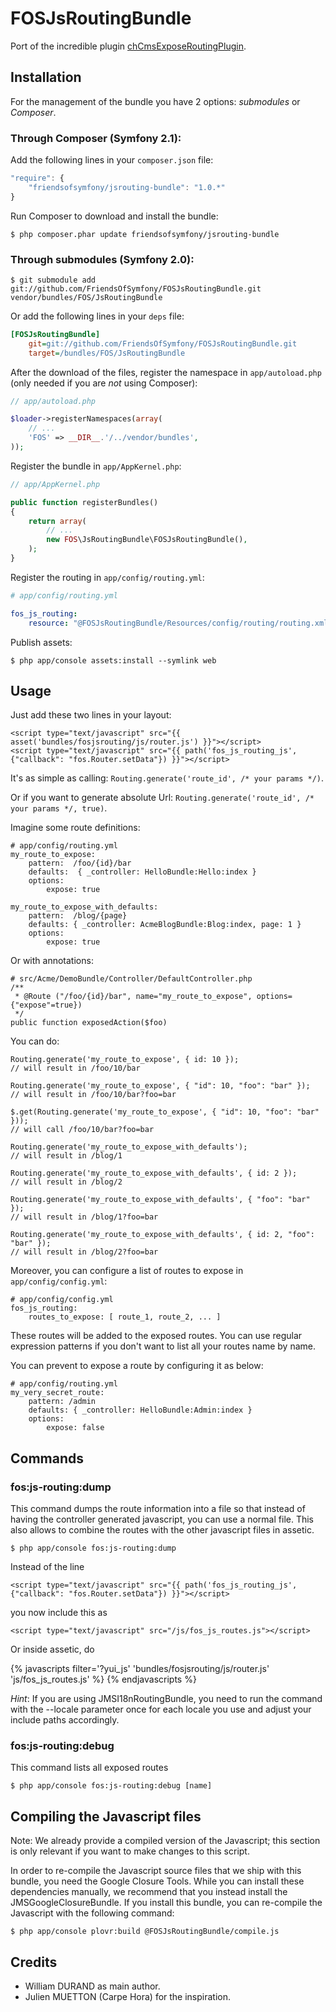 FOSJsRoutingBundle
==================

Port of the incredible plugin [chCmsExposeRoutingPlugin](https://github.com/themouette/chCmsExposeRoutingPlugin).

Installation
------------

For the management of the bundle you have 2 options: *submodules* or *Composer*.

### Through Composer (Symfony 2.1):

Add the following lines in your `composer.json` file:

``` js
"require": {
    "friendsofsymfony/jsrouting-bundle": "1.0.*"
}
```

Run Composer to download and install the bundle:

    $ php composer.phar update friendsofsymfony/jsrouting-bundle

### Through submodules (Symfony 2.0):

    $ git submodule add git://github.com/FriendsOfSymfony/FOSJsRoutingBundle.git vendor/bundles/FOS/JsRoutingBundle

Or add the following lines in your `deps` file:

``` ini
[FOSJsRoutingBundle]
    git=git://github.com/FriendsOfSymfony/FOSJsRoutingBundle.git
    target=/bundles/FOS/JsRoutingBundle
```

After the download of the files, register the namespace in `app/autoload.php` (only needed if 
you are *not* using Composer):

``` php
// app/autoload.php

$loader->registerNamespaces(array(
    // ...
    'FOS' => __DIR__.'/../vendor/bundles',
));
```

Register the bundle in `app/AppKernel.php`:

``` php
// app/AppKernel.php

public function registerBundles()
{
    return array(
        // ...
        new FOS\JsRoutingBundle\FOSJsRoutingBundle(),
    );
}
```

Register the routing in `app/config/routing.yml`:

``` yml
# app/config/routing.yml

fos_js_routing:
    resource: "@FOSJsRoutingBundle/Resources/config/routing/routing.xml"
```

Publish assets:

    $ php app/console assets:install --symlink web


Usage
-----

Just add these two lines in your layout:

    <script type="text/javascript" src="{{ asset('bundles/fosjsrouting/js/router.js') }}"></script>
    <script type="text/javascript" src="{{ path('fos_js_routing_js', {"callback": "fos.Router.setData"}) }}"></script>


It's as simple as calling: `Routing.generate('route_id', /* your params */)`.

Or if you want to generate absolute Url: `Routing.generate('route_id', /* your params */, true)`.

Imagine some route definitions:

    # app/config/routing.yml
    my_route_to_expose:
        pattern:  /foo/{id}/bar
        defaults:  { _controller: HelloBundle:Hello:index }
        options:
            expose: true

    my_route_to_expose_with_defaults:
        pattern:  /blog/{page}
        defaults: { _controller: AcmeBlogBundle:Blog:index, page: 1 }
        options:
            expose: true

Or with annotations:

    # src/Acme/DemoBundle/Controller/DefaultController.php
    /**
     * @Route ("/foo/{id}/bar", name="my_route_to_expose", options={"expose"=true})
     */
    public function exposedAction($foo)


You can do:

    Routing.generate('my_route_to_expose', { id: 10 });
    // will result in /foo/10/bar

    Routing.generate('my_route_to_expose', { "id": 10, "foo": "bar" });
    // will result in /foo/10/bar?foo=bar

    $.get(Routing.generate('my_route_to_expose', { "id": 10, "foo": "bar" }));
    // will call /foo/10/bar?foo=bar

    Routing.generate('my_route_to_expose_with_defaults');
    // will result in /blog/1

    Routing.generate('my_route_to_expose_with_defaults', { id: 2 });
    // will result in /blog/2

    Routing.generate('my_route_to_expose_with_defaults', { "foo": "bar" });
    // will result in /blog/1?foo=bar

    Routing.generate('my_route_to_expose_with_defaults', { id: 2, "foo": "bar" });
    // will result in /blog/2?foo=bar


Moreover, you can configure a list of routes to expose in `app/config/config.yml`:

    # app/config/config.yml
    fos_js_routing:
        routes_to_expose: [ route_1, route_2, ... ]

These routes will be added to the exposed routes. You can use regular expression patterns
if you don't want to list all your routes name by name.

You can prevent to expose a route by configuring it as below:

    # app/config/routing.yml
    my_very_secret_route:
        pattern: /admin
        defaults: { _controller: HelloBundle:Admin:index }
        options:
            expose: false


Commands
--------

### fos:js-routing:dump

This command dumps the route information into a file so that instead of having
the controller generated javascript, you can use a normal file. This also allows
to combine the routes with the other javascript files in assetic.


    $ php app/console fos:js-routing:dump

Instead of the line

    <script type="text/javascript" src="{{ path('fos_js_routing_js', {"callback": "fos.Router.setData"}) }}"></script>

you now include this as

    <script type="text/javascript" src="/js/fos_js_routes.js"></script>

Or inside assetic, do

{% javascripts filter='?yui_js'
    'bundles/fosjsrouting/js/router.js'
    'js/fos_js_routes.js'
%}
    <script type="text/javascript" src="{{ asset_url }}"></script>
{% endjavascripts %}


*Hint*: If you are using JMSI18nRoutingBundle, you need to run the command with
the --locale parameter once for each locale you use and adjust your include paths
accordingly.


### fos:js-routing:debug

This command lists all exposed routes

    $ php app/console fos:js-routing:debug [name]


Compiling the Javascript files
------------------------------

Note: We already provide a compiled version of the Javascript; this section is only
relevant if you want to make changes to this script.

In order to re-compile the Javascript source files that we ship with this bundle, you
need the Google Closure Tools. While you can install these dependencies manually, we
recommend that you instead install the JMSGoogleClosureBundle. If you install this bundle,
you can re-compile the Javascript with the following command:

    $ php app/console plovr:build @FOSJsRoutingBundle/compile.js


Credits
-------

* William DURAND as main author.
* Julien MUETTON (Carpe Hora) for the inspiration.
